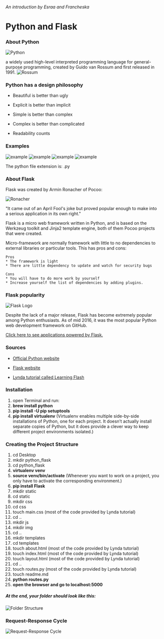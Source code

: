 ###### An introduction by Esraa and Francheska

# Python and Flask

### About Python

![Python](./images/python.jpg)

a widely used high-level interpreted programming language for general-purpose programming, created by Guido van Rossum  and first released in 1991.
![Rossum](./images/Rossum.jpg)

### Python has a design philosophy

- Beautiful is better than ugly

- Explicit is better than implicit

- Simple is better than complex

- Complex is better than complicated

- Readability counts

### Examples
![example](./images/1.png)
![example](./images/2.png)
![example](./images/3.png)
![example](./images/4.png)

The python file extension is: .py

### About Flask

Flask was created by Armin Ronacher of Pocoo:

![Ronacher](./images/ronacher.jpg)

"It came out of an April Fool's joke but proved popular enough to make into a serious application in its own right."

Flask is a micro web framework written in Python, and is based on the Werkzeug toolkit and Jinja2 template engine, both of them Pocoo projects that were created.

Micro-framework are normally framework with little to no dependencies to external libraries or particular tools. This has pros and cons:

	Pros
	* The framework is light
	* There are little dependency to update and watch for security bugs

	Cons 
	* You will have to do more work by yourself
	* Increase yourself the list of dependencies by adding plugins. 

### Flask popularity

![Flask Logo](./images/flask.png)

Despite the lack of a major release, Flask has become extremely popular among Python enthusiasts. As of mid 2016, it was the most popular Python web development framework on GitHub.

[Click here to see applications powered by Flask.](http://flask.pocoo.org/community/poweredby/)

### Sources

* [Official Python website](https://www.python.org/)

* [Flask website](http://flask.pocoo.org/)

* [Lynda tutorial called Learning Flash](https://www.lynda.com/Flask-tutorials/11121-0.html)

### Installation

1. open Terminal and run:
2. **brew install python**
3. **pip install -U pip setuptools**
4. **pip install virtualenv** (Virtualenv enables multiple side-by-side installations of Python, one for each project. It doesn’t actually install separate copies of Python, but it does provide a clever way to keep different project environments isolated.)

### Creating the Project Structure

1. cd Desktop
2. mkdir python_flask
3. cd python_flask
4. **virtualenv venv**
5. **source venv/bin/activate** 
	(Whenever you want to work on a project, you only have to activate the corresponding environment.) 
6. **pip install Flask**
7. mkdir static
8. cd static
9. mkdir css
10. cd css
11. touch main.css (most of the code provided by Lynda tutorial)
12. cd ..
13. mkdir js
14. mkdir img
15. cd ..
16. mkdir templates
17. cd templates
18. touch about.html (most of the code provided by Lynda tutorial)
19. touch index.html (most of the code provided by Lynda tutorial)
20. touch layout.html (most of the code provided by Lynda tutorial)
21. cd ..
22. touch routes.py (most of the code provided by Lynda tutorial)
23. touch readme.md
24. **python routes.py**
25. **open the browser and go to localhost:5000**

##### At the end, your folder should look like this:

![Folder Structure](./images/folderstructure.png)

### Request-Response Cycle

![Request-Response Cycle](./images/reqrescycle.png)
